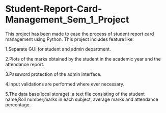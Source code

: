 # Student-Report-Card-Management_Sem_1_Project
This project has been made to ease the process of student report card management using Python.
This project includes feature like:
<p>1.Separate GUI for student and admin department.</p>
<p>2.Plots of the marks obtained by the student in the academic year and the attendance report.</p>
<p>3.Password protection of the admin interface.</p>
<p>4.Input validations are performed where ever necessary.</p>
<p>5.The data base(local storage): a text file consisting of the student name,Roll number,marks in each subject, average marks and attendance percentage. </p>
